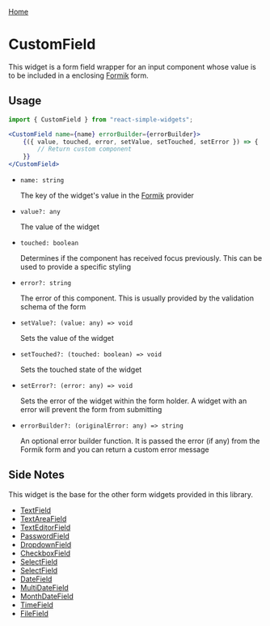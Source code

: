 [Home](../../../README.md)

# CustomField

This widget is a form field wrapper for an input component whose value is to be included in a enclosing [Formik](https://jaredpalmer.com/formik/) form.

## Usage

```jsx
import { CustomField } from "react-simple-widgets";

<CustomField name={name} errorBuilder={errorBuilder}>
    {({ value, touched, error, setValue, setTouched, setError }) => {
        // Return custom component
    }}
</CustomField>
```

-   `name: string`

    The key of the widget's value in the [Formik](https://jaredpalmer.com/formik/) provider

-   `value?: any`

    The value of the widget

-   `touched: boolean`

    Determines if the component has received focus previously. This can be used to provide a specific styling

-   `error?: string`

    The error of this component. This is usually provided by the validation schema of the form

-   `setValue?: (value: any) => void`

    Sets the value of the widget

-   `setTouched?: (touched: boolean) => void`

    Sets the touched state of the widget

-   `setError?: (error: any) => void`

    Sets the error of the widget within the form holder. A widget with an error will prevent the form from submitting

-   `errorBuilder?: (originalError: any) => string`

    An optional error builder function. It is passed the error (if any) from the Formik form and you can return a custom error message

## Side Notes

This widget is the base for the other form widgets provided in this library.

-   [TextField](../text-field/text-field.tsx)
-   [TextAreaField](../text-area-field/text-area-field.tsx)
-   [TextEditorField](../text-editor-field/text-editor-field.tsx)
-   [PasswordField](../password-field/password-field.tsx)
-   [DropdownField](../dropdown-field/dropdown-field.tsx)
-   [CheckboxField](../checkbox-field/checkbox-field.tsx)
-   [SelectField](../select-field/select-field.tsx)
-   [SelectField](../multi-select-field/multi-select-field.tsx)
-   [DateField](../date-field/date-field.tsx)
-   [MultiDateField](../multi-date-field/multi-date-field.tsx)
-   [MonthDateField](../month-date-field/month-date-field.tsx)
-   [TimeField](../time-field/time-field.tsx)
-   [FileField](../file-field/file-field.tsx)
